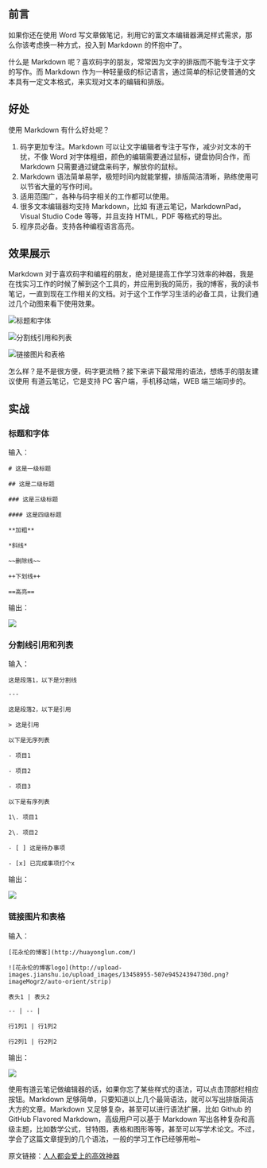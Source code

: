 ## 前言



如果你还在使用 Word 写文章做笔记，利用它的富文本编辑器满足样式需求，那么你该考虑换一种方式，投入到 Markdown 的怀抱中了。



什么是 Markdown 呢？喜欢码字的朋友，常常因为文字的排版而不能专注于文字的写作。而 Markdown 作为一种轻量级的标记语言，通过简单的标记使普通的文本具有一定文本格式，来实现对文本的编辑和排版。



##  好处



使用 Markdown 有什么好处呢？

1. 码字更加专注。Markdown 可以让文字编辑者专注于写作，减少对文本的干扰，不像 Word 对字体粗细，颜色的编辑需要通过鼠标，键盘协同合作，而 Markdown 只需要通过键盘来码字，解放你的鼠标。
2. Markdown 语法简单易学，极短时间内就能掌握，排版简洁清晰，熟练使用可以节省大量的写作时间。
3. 适用范围广，各种与码字相关的工作都可以使用。
4. 很多文本编辑器均支持 Markdown，比如 有道云笔记，MarkdownPad，Visual Studio Code 等等，并且支持 HTML，PDF 等格式的导出。
5. 程序员必备。支持各种编程语言高亮。



## 效果展示



Markdown 对于喜欢码字和编程的朋友，绝对是提高工作学习效率的神器，我是在找实习工作的时候了解到这个工具的，并应用到我的简历，我的博客，我的读书笔记，一直到现在工作相关的文档。对于这个工作学习生活的必备工具，让我们通过几个动图来看下使用效果。

![标题和字体](http://upload-images.jianshu.io/upload_images/13458955-e53b03a9cfd5c9a2?imageMogr2/auto-orient/strip)



![分割线引用和列表](http://upload-images.jianshu.io/upload_images/13458955-fb43e59d3e0ccc37?imageMogr2/auto-orient/strip)



![链接图片和表格](http://upload-images.jianshu.io/upload_images/13458955-35a62bff17f0fee5?imageMogr2/auto-orient/strip)



怎么样？是不是很方便，码字更流畅？接下来讲下最常用的语法，想练手的朋友建议使用 有道云笔记，它是支持 PC 客户端，手机移动端，WEB 端三端同步的。



## 实战





### 标题和字体





输入：

```
# 这是一级标题

## 这是二级标题

### 这是三级标题

#### 这是四级标题

**加粗**

*斜线*

~~删除线~~

++下划线++

==高亮==
```

输出：



![](http://upload-images.jianshu.io/upload_images/13458955-405e751b9e9eaef1?imageMogr2/auto-orient/strip%7CimageView2/2/w/1240)

### 分割线引用和列表



输入：

```
这是段落1，以下是分割线

---

这是段落2，以下是引用

> 这是引用

以下是无序列表

- 项目1

- 项目2

- 项目3

以下是有序列表

1\. 项目1

2\. 项目2

- [ ] 这是待办事项

- [x] 已完成事项打个x

```
输出：

![](http://upload-images.jianshu.io/upload_images/13458955-5ffa731115525511?imageMogr2/auto-orient/strip%7CimageView2/2/w/1240)

### 链接图片和表格



输入：

```
[花永伦的博客](http://huayonglun.com/)

![花永伦的博客logo](http://upload-images.jianshu.io/upload_images/13458955-507e94524394730d.png?imageMogr2/auto-orient/strip)

表头1 | 表头2

-- | -- |

行1列1 | 行1列2

行2列1 | 行2列2
```
输出：

![](http://upload-images.jianshu.io/upload_images/13458955-0ccb5b000b685d05?imageMogr2/auto-orient/strip%7CimageView2/2/w/1240)





使用有道云笔记做编辑器的话，如果你忘了某些样式的语法，可以点击顶部栏相应按钮。Markdown 足够简单，只要知道以上几个最简语法，就可以写出排版简洁大方的文章。Markdown 又足够复杂，甚至可以进行语法扩展，比如 Github 的 GitHub Flavored Markdown，高级用户可以基于 Markdown 写出各种复杂和高级主题，比如数学公式，甘特图，表格和图形等等，甚至可以写学术论文。不过，学会了这篇文章提到的几个语法，一般的学习工作已经够用啦~



原文链接：[人人都会爱上的高效神器](https://mp.weixin.qq.com/s?__biz=MzI0NjgxMTEwOA==&mid=2247483719&idx=1&sn=b892714a409724d64e04cfd7b45e6d7a&chksm=e9b8d1ccdecf58da01ee0cd08bbd40c667ebcf2006cbb5495568836c4f2b1eed307152647260&token=439408866&lang=zh_CN#rd)

